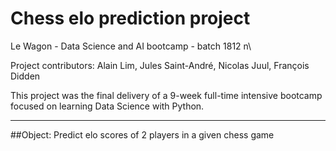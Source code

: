 # Chess elo prediction project

Le Wagon - Data Science and AI bootcamp - batch 1812 n\

Project contributors: Alain Lim, Jules Saint-André, Nicolas Juul, François Didden

This project was the final delivery of a 9-week full-time intensive bootcamp focused on learning Data Science with Python.

-----------------

##Object: Predict elo scores of 2 players in a given chess game




